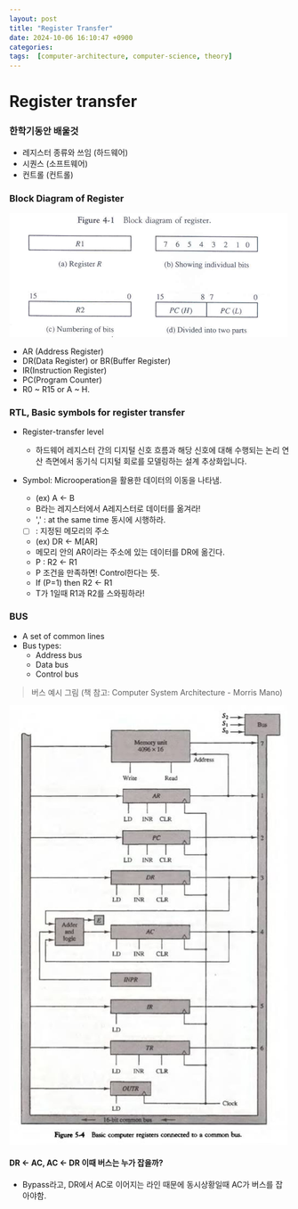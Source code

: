 ```yaml
---
layout: post
title: "Register Transfer"
date: 2024-10-06 16:10:47 +0900
categories: 
tags:  [computer-architecture, computer-science, theory]
---
```


# Register transfer

### 한학기동안 배울것

- 레지스터 종류와 쓰임 (하드웨어)
- 시퀀스 (소프트웨어)
- 컨트롤 (컨트롤)

### Block Diagram of Register

<img src="/post_img/image1006.png" width="500px">

- AR (Address Register)
- DR(Data Register) or BR(Buffer Register)
- IR(Instruction Register)
- PC(Program Counter)
- R0 ~ R15  or  A ~ H.


### RTL, Basic symbols for register transfer

- Register-transfer level
    - 하드웨어 레지스터 간의 디지털 신호 흐름과 해당 신호에 대해 수행되는 논리 연산 측면에서 동기식 디지털 회로를 모델링하는 설계 추상화입니다.

- Symbol: Microoperation을 활용한 데이터의 이동을 나타냄.
    - (ex) A <- B
    - B라는 레지스터에서 A레지스터로 데이터를 옮겨라!
    - ',' : at the same time 동시에 시행하라.
    - [ ]  : 지정된 메모리의 주소
    - (ex) DR <- M[AR]
    - 메모리 안의 AR이라는 주소에 있는 데이터를 DR에 옮긴다.
    - P : R2 <- R1
    - P 조건을 만족하면! Control한다는 뜻.
    - If (P=1) then R2 <- R1
    - T가 1일때 R1과 R2를 스와핑하라!

### BUS

- A set of common lines
- Bus types: 
    - Address bus 
    - Data bus 
    - Control bus

> 버스 예시 그림 (책 참고: Computer System Architecture - Morris Mano)

<img src="/post_img/image1006-1.png" width="500px">

#### DR <- AC, AC <- DR 이때 버스는 누가 잡을까?

- Bypass라고, DR에서 AC로 이어지는 라인 때문에 동시상황일때 AC가 버스를 잡아야함.